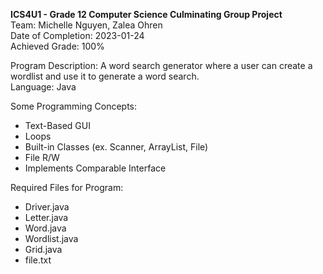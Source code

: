 **ICS4U1 - Grade 12 Computer Science Culminating Group Project**\
Team: Michelle Nguyen, Zalea Ohren\
Date of Completion: 2023-01-24\
Achieved Grade: 100%

Program Description: A word search generator where a user can create a wordlist and use it to generate a word search.\
Language: Java

Some Programming Concepts:
- Text-Based GUI
- Loops
- Built-in Classes (ex. Scanner, ArrayList, File)
- File R/W
- Implements Comparable Interface

Required Files for Program:
- Driver.java
- Letter.java
- Word.java
- Wordlist.java
- Grid.java
- file.txt
